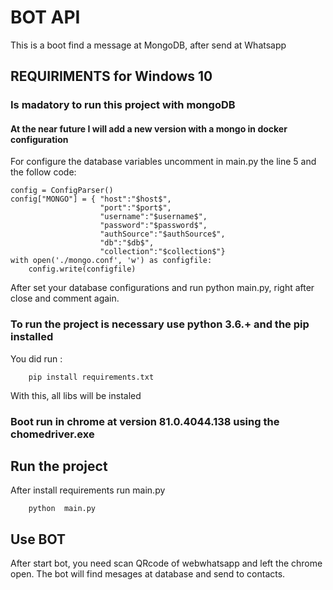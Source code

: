 # BOT API

This is a boot find a message at MongoDB, after send at Whatsapp


## REQUIRIMENTS for Windows 10

### Is madatory to run this project with mongoDB
#### At the near future I will add a new version with a mongo in docker configuration
For configure the database variables uncomment in main.py the line 5 and the follow code:

```
config = ConfigParser()
config["MONGO"] = { "host":"$host$",
                    "port":"$port$",
                    "username":"$username$",
                    "password":"$password$",
                    "authSource":"$authSource$",
                    "db":"$db$",
                    "collection":"$collection$"}
with open('./mongo.conf', 'w') as configfile:
    config.write(configfile)
```

After set your database configurations and run python main.py, right after close and comment again.

### To run the project is necessary use python 3.6.+ and the pip installed

You did run :

```
    pip install requirements.txt
```

With this, all libs will be instaled

### Boot run in chrome at version 81.0.4044.138 using the chomedriver.exe



## Run the project

After install requirements run main.py 

```
    python  main.py
```

## Use BOT

After start bot, you need scan QRcode of webwhatsapp and left the chrome open.
The bot will find mesages at database and send to contacts.